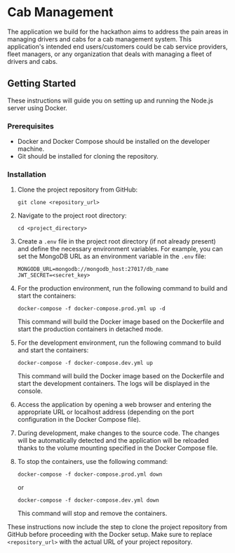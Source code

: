 # Cab Management

The application we build for the hackathon aims to address the pain areas in managing drivers and cabs for a cab management system. This application's intended end users/customers could be cab service providers, fleet managers, or any organization that deals with managing a fleet of drivers and cabs.

## Getting Started

These instructions will guide you on setting up and running the Node.js server using Docker.

### Prerequisites

- Docker and Docker Compose should be installed on the developer machine.
- Git should be installed for cloning the repository.

### Installation

1. Clone the project repository from GitHub:

   ```shell
   git clone <repository_url>
   ```

2. Navigate to the project root directory:

   ```shell
   cd <project_directory>
   ```

3. Create a `.env` file in the project root directory (if not already present) and define the necessary environment variables. For example, you can set the MongoDB URL as an environment variable in the `.env` file:

   ```
   MONGODB_URL=mongodb://mongodb_host:27017/db_name
   JWT_SECRET=<secret_key>
   ```

4. For the production environment, run the following command to build and start the containers:

   ```shell
   docker-compose -f docker-compose.prod.yml up -d
   ```

   This command will build the Docker image based on the Dockerfile and start the production containers in detached mode.

5. For the development environment, run the following command to build and start the containers:

   ```shell
   docker-compose -f docker-compose.dev.yml up
   ```

   This command will build the Docker image based on the Dockerfile and start the development containers. The logs will be displayed in the console.

6. Access the application by opening a web browser and entering the appropriate URL or localhost address (depending on the port configuration in the Docker Compose file).

7. During development, make changes to the source code. The changes will be automatically detected and the application will be reloaded thanks to the volume mounting specified in the Docker Compose file.

8. To stop the containers, use the following command:
   ```shell
   docker-compose -f docker-compose.prod.yml down
   ```
   or
   ```shell
   docker-compose -f docker-compose.dev.yml down
   ```
   This command will stop and remove the containers.

These instructions now include the step to clone the project repository from GitHub before proceeding with the Docker setup. Make sure to replace `<repository_url>` with the actual URL of your project repository.
